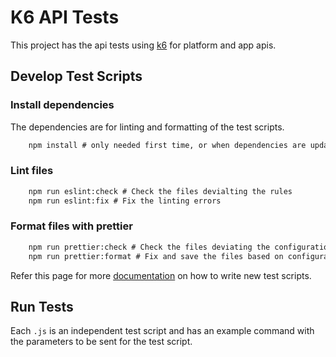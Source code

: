 # K6 API Tests

This project has the api tests using [k6](https://k6.io/) for platform and app apis.

## Develop Test Scripts

### Install dependencies
The dependencies are for linting and formatting of the test scripts.

```cmd
    npm install # only needed first time, or when dependencies are updated    
```

### Lint files

```cmd
    npm run eslint:check # Check the files devialting the rules
    npm run eslint:fix # Fix the linting errors
```

### Format files with prettier

```cmd
    npm run prettier:check # Check the files deviating the configuration
    npm run prettier:format # Fix and save the files based on configuration
```

Refer this page for more [documentation](https://docs.altinn.studio/teknologi/altinnstudio/development/handbook/test/k6/) on how to write new test scripts.

## Run Tests

Each `.js` is an independent test script and has an example command with the parameters to be sent for the test script.
